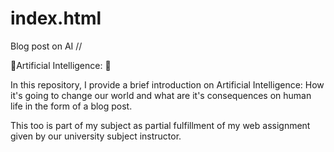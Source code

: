 # index.html

Blog post on AI //

🌝Artificial Intelligence:  🧠 

In this repository, I provide a brief introduction on Artificial Intelligence: How it's going to change our world and what are it's consequences on human life in the form of a blog post.

This too is part of my subject as partial fulfillment of my web assignment given by our university subject instructor.


